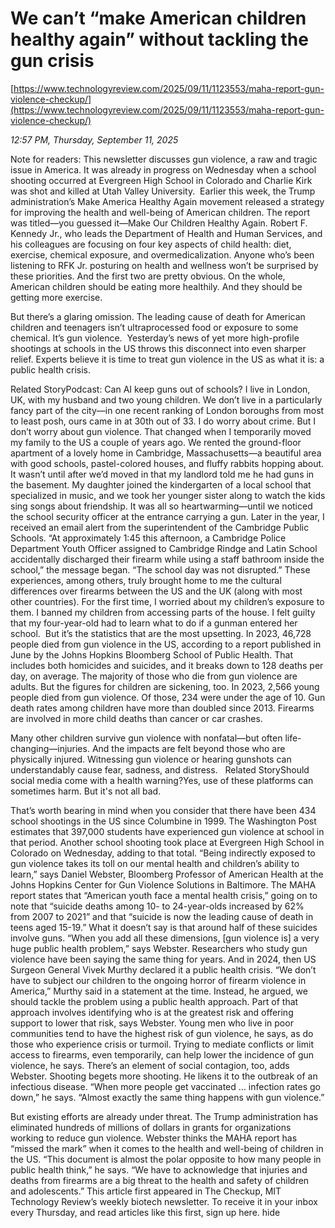 # We can’t “make American children healthy again” without tackling the gun crisis

[https://www.technologyreview.com/2025/09/11/1123553/maha-report-gun-violence-checkup/](https://www.technologyreview.com/2025/09/11/1123553/maha-report-gun-violence-checkup/)

*12:57 PM, Thursday, September 11, 2025*

Note for readers: This newsletter discusses gun violence, a raw and tragic issue in America. It was already in progress on Wednesday when a school shooting occurred at Evergreen High School in Colorado and Charlie Kirk was shot and killed at Utah Valley University.  Earlier this week, the Trump administration’s Make America Healthy Again movement released a strategy for improving the health and well-being of American children. The report was titled—you guessed it—Make Our Children Healthy Again.  Robert F. Kennedy Jr., who leads the Department of Health and Human Services, and his colleagues are focusing on four key aspects of child health: diet, exercise, chemical exposure, and overmedicalization. Anyone who’s been listening to RFK Jr. posturing on health and wellness won’t be surprised by these priorities. And the first two are pretty obvious. On the whole, American children should be eating more healthily. And they should be getting more exercise.

But there’s a glaring omission. The leading cause of death for American children and teenagers isn’t ultraprocessed food or exposure to some chemical. It’s gun violence.  Yesterday’s news of yet more high-profile shootings at schools in the US throws this disconnect into even sharper relief. Experts believe it is time to treat gun violence in the US as what it is: a public health crisis.

Related StoryPodcast: Can AI keep guns out of schools? I live in London, UK, with my husband and two young children. We don’t live in a particularly fancy part of the city—in one recent ranking of London boroughs from most to least posh, ours came in at 30th out of 33. I do worry about crime. But I don’t worry about gun violence. That changed when I temporarily moved my family to the US a couple of years ago. We rented the ground-floor apartment of a lovely home in Cambridge, Massachusetts—a beautiful area with good schools, pastel-colored houses, and fluffy rabbits hopping about. It wasn’t until after we’d moved in that my landlord told me he had guns in the basement. My daughter joined the kindergarten of a local school that specialized in music, and we took her younger sister along to watch the kids sing songs about friendship. It was all so heartwarming—until we noticed the school security officer at the entrance carrying a gun. Later in the year, I received an email alert from the superintendent of the Cambridge Public Schools. “At approximately 1:45 this afternoon, a Cambridge Police Department Youth Officer assigned to Cambridge Rindge and Latin School accidentally discharged their firearm while using a staff bathroom inside the school,” the message began. “The school day was not disrupted.”  These experiences, among others, truly brought home to me the cultural differences over firearms between the US and the UK (along with most other countries). For the first time, I worried about my children’s exposure to them. I banned my children from accessing parts of the house. I felt guilty that my four-year-old had to learn what to do if a gunman entered her school.  But it’s the statistics that are the most upsetting. In 2023, 46,728 people died from gun violence in the US, according to a report published in June by the Johns Hopkins Bloomberg School of Public Health. That includes both homicides and suicides, and it breaks down to 128 deaths per day, on average. The majority of those who die from gun violence are adults. But the figures for children are sickening, too. In 2023, 2,566 young people died from gun violence. Of those, 234 were under the age of 10. Gun death rates among children have more than doubled since 2013. Firearms are involved in more child deaths than cancer or car crashes.

Many other children survive gun violence with nonfatal—but often life-changing—injuries. And the impacts are felt beyond those who are physically injured. Witnessing gun violence or hearing gunshots can understandably cause fear, sadness, and distress.   Related StoryShould social media come with a health warning?Yes, use of these platforms can sometimes harm. But it's not all bad.

That’s worth bearing in mind when you consider that there have been 434 school shootings in the US since Columbine in 1999. The Washington Post estimates that 397,000 students have experienced gun violence at school in that period. Another school shooting took place at Evergreen High School in Colorado on Wednesday, adding to that total. “Being indirectly exposed to gun violence takes its toll on our mental health and children’s ability to learn,” says Daniel Webster, Bloomberg Professor of American Health at the Johns Hopkins Center for Gun Violence Solutions in Baltimore. The MAHA report states that “American youth face a mental health crisis,” going on to note that “suicide deaths among 10- to 24-year-olds increased by 62% from 2007 to 2021” and that “suicide is now the leading cause of death in teens aged 15-19.” What it doesn’t say is that around half of these suicides involve guns. “When you add all these dimensions, [gun violence is] a very huge public health problem,” says Webster. Researchers who study gun violence have been saying the same thing for years. And in 2024, then US Surgeon General Vivek Murthy declared it a public health crisis. “We don’t have to subject our children to the ongoing horror of firearm violence in America,” Murthy said in a statement at the time. Instead, he argued, we should tackle the problem using a public health approach. Part of that approach involves identifying who is at the greatest risk and offering support to lower that risk, says Webster. Young men who live in poor communities tend to have the highest risk of gun violence, he says, as do those who experience crisis or turmoil. Trying to mediate conflicts or limit access to firearms, even temporarily, can help lower the incidence of gun violence, he says. There’s an element of social contagion, too, adds Webster. Shooting begets more shooting. He likens it to the outbreak of an infectious disease. “When more people get vaccinated … infection rates go down,” he says. “Almost exactly the same thing happens with gun violence.”

But existing efforts are already under threat. The Trump administration has eliminated hundreds of millions of dollars in grants for organizations working to reduce gun violence. Webster thinks the MAHA report has “missed the mark” when it comes to the health and well-being of children in the US. “This document is almost the polar opposite to how many people in public health think,” he says. “We have to acknowledge that injuries and deaths from firearms are a big threat to the health and safety of children and adolescents.” This article first appeared in The Checkup, MIT Technology Review’s weekly biotech newsletter. To receive it in your inbox every Thursday, and read articles like this first, sign up here. hide

